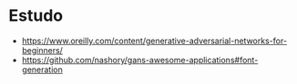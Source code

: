 # Estudo
- https://www.oreilly.com/content/generative-adversarial-networks-for-beginners/
- https://github.com/nashory/gans-awesome-applications#font-generation